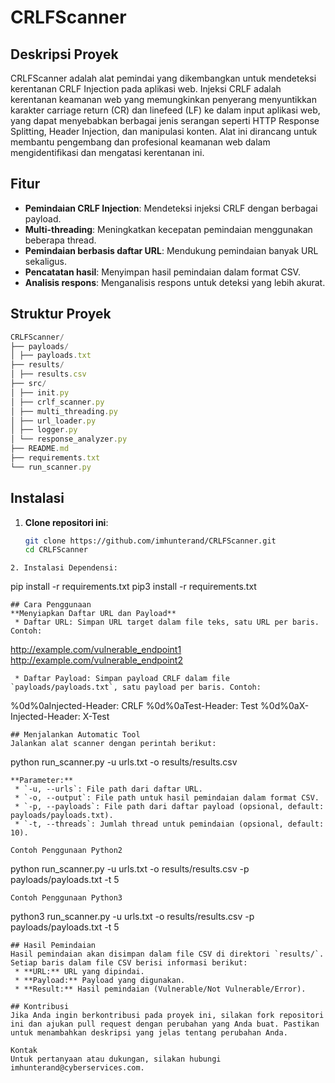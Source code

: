 # CRLFScanner

## Deskripsi Proyek

CRLFScanner adalah alat pemindai yang dikembangkan untuk mendeteksi kerentanan CRLF Injection pada aplikasi web. Injeksi CRLF adalah kerentanan keamanan web yang memungkinkan penyerang menyuntikkan karakter carriage return (CR) dan linefeed (LF) ke dalam input aplikasi web, yang dapat menyebabkan berbagai jenis serangan seperti HTTP Response Splitting, Header Injection, dan manipulasi konten. Alat ini dirancang untuk membantu pengembang dan profesional keamanan web dalam mengidentifikasi dan mengatasi kerentanan ini.

## Fitur
- **Pemindaian CRLF Injection**: Mendeteksi injeksi CRLF dengan berbagai payload.
- **Multi-threading**: Meningkatkan kecepatan pemindaian menggunakan beberapa thread.
- **Pemindaian berbasis daftar URL**: Mendukung pemindaian banyak URL sekaligus.
- **Pencatatan hasil**: Menyimpan hasil pemindaian dalam format CSV.
- **Analisis respons**: Menganalisis respons untuk deteksi yang lebih akurat.

## Struktur Proyek
```js
CRLFScanner/
├── payloads/
│ ├── payloads.txt
├── results/
│ ├── results.csv
├── src/
│ ├── init.py
│ ├── crlf_scanner.py
│ ├── multi_threading.py
│ ├── url_loader.py
│ ├── logger.py
│ └── response_analyzer.py
├── README.md
├── requirements.txt
└── run_scanner.py
```
## Instalasi

1. **Clone repositori ini**:
   ```sh
   git clone https://github.com/imhunterand/CRLFScanner.git
   cd CRLFScanner
```
2. Instalasi Dependensi:
```
pip install -r requirements.txt
pip3 install -r requirements.txt
```
## Cara Penggunaan
**Menyiapkan Daftar URL dan Payload**
 * Daftar URL: Simpan URL target dalam file teks, satu URL per baris. Contoh:

```
http://example.com/vulnerable_endpoint1
http://example.com/vulnerable_endpoint2
```
 * Daftar Payload: Simpan payload CRLF dalam file `payloads/payloads.txt`, satu payload per baris. Contoh:

```
%0d%0aInjected-Header: CRLF
%0d%0aTest-Header: Test
%0d%0aX-Injected-Header: X-Test
```
## Menjalankan Automatic Tool
Jalankan alat scanner dengan perintah berikut:
```
python run_scanner.py -u urls.txt -o results/results.csv
```
**Parameter:**
 * `-u, --urls`: File path dari daftar URL.
 * `-o, --output`: File path untuk hasil pemindaian dalam format CSV.
 * `-p, --payloads`: File path dari daftar payload (opsional, default: payloads/payloads.txt).
 * `-t, --threads`: Jumlah thread untuk pemindaian (opsional, default: 10).

Contoh Penggunaan Python2
```
python run_scanner.py -u urls.txt -o results/results.csv -p payloads/payloads.txt -t 5
```
Contoh Penggunaan Python3
```
python3 run_scanner.py -u urls.txt -o results/results.csv -p payloads/payloads.txt -t 5
```
## Hasil Pemindaian
Hasil pemindaian akan disimpan dalam file CSV di direktori `results/`. Setiap baris dalam file CSV berisi informasi berikut:
 * **URL:** URL yang dipindai.
 * **Payload:** Payload yang digunakan.
 * **Result:** Hasil pemindaian (Vulnerable/Not Vulnerable/Error).

## Kontribusi
Jika Anda ingin berkontribusi pada proyek ini, silakan fork repositori ini dan ajukan pull request dengan perubahan yang Anda buat. Pastikan untuk menambahkan deskripsi yang jelas tentang perubahan Anda.

Kontak
Untuk pertanyaan atau dukungan, silakan hubungi imhunterand@cyberservices.com.

